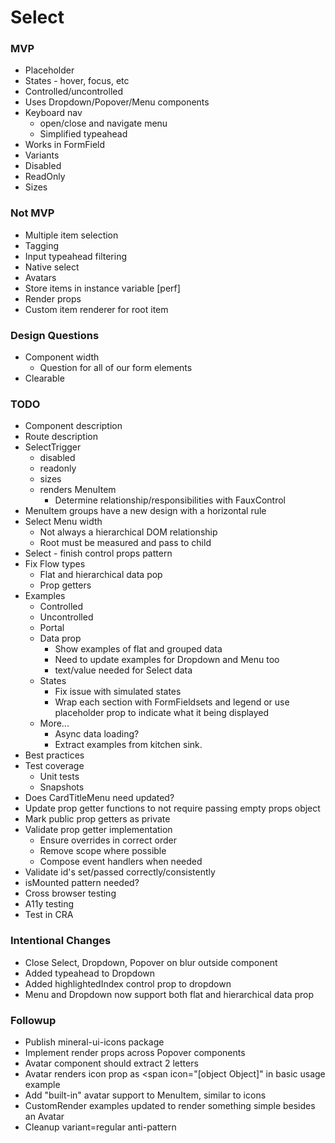 # Select

### MVP

* Placeholder
* States - hover, focus, etc
* Controlled/uncontrolled
* Uses Dropdown/Popover/Menu components
* Keyboard nav
  * open/close and navigate menu
  * Simplified typeahead
* Works in FormField
* Variants
* Disabled
* ReadOnly
* Sizes


### Not MVP

* Multiple item selection
* Tagging
* Input typeahead filtering
* Native select
* Avatars
* Store items in instance variable [perf]
* Render props
* Custom item renderer for root item


### Design Questions

* Component width
  * Question for all of our form elements
* Clearable


### TODO

* Component description
* Route description
* SelectTrigger
  * disabled
  * readonly
  * sizes
  * renders MenuItem
    * Determine relationship/responsibilities with FauxControl
* MenuItem groups have a new design with a horizontal rule
* Select Menu width
  * Not always a hierarchical DOM relationship
  * Root must be measured and pass to child
* Select - finish control props pattern
* Fix Flow types
  * Flat and hierarchical data pop
  * Prop getters
* Examples
  * Controlled
  * Uncontrolled
  * Portal
  * Data prop
    * Show examples of flat and grouped data
    * Need to update examples for Dropdown and Menu too
    * text/value needed for Select data
  * States
    * Fix issue with simulated states
    * Wrap each section with FormFieldsets and legend or use placeholder prop to indicate what it being displayed
  * More...
    * Async data loading?
    * Extract examples from kitchen sink.
* Best practices
* Test coverage
  * Unit tests
  * Snapshots
* Does CardTitleMenu need updated?
* Update prop getter functions to not require passing empty props object
* Mark public prop getters as private
* Validate prop getter implementation
  * Ensure overrides in correct order
  * Remove scope where possible
  * Compose event handlers when needed
* Validate id's set/passed correctly/consistently
* isMounted pattern needed?
* Cross browser testing
* A11y testing
* Test in CRA


### Intentional Changes

* Close Select, Dropdown, Popover on blur outside component
* Added typeahead to Dropdown
* Added highlightedIndex control prop to dropdown
* Menu and Dropdown now support both flat and hierarchical data prop

### Followup

* Publish mineral-ui-icons package
* Implement render props across Popover components
* Avatar component should extract 2 letters
* Avatar renders icon prop as <span icon="[object Object]" in basic usage example
* Add "built-in" avatar support to MenuItem, similar to icons
* CustomRender examples updated to render something simple besides an Avatar
* Cleanup variant=regular anti-pattern
